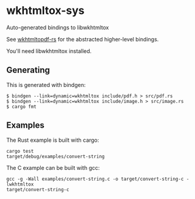 # wkhtmltox-sys

Auto-generated bindings to libwkhtmltox

See [wkhtmltopdf-rs](https://github.com/anowell/wkhtmltopdf-rs) for the abstracted higher-level bindings.

You'll need libwkhtmltox installed.

## Generating

This is generated with bindgen:

```
$ bindgen --link=dynamic=wkhtmltox include/pdf.h > src/pdf.rs
$ bindgen --link=dynamic=wkhtmltox include/image.h > src/image.rs
$ cargo fmt
```

## Examples

The Rust example is built with cargo:

```
cargo test
target/debug/examples/convert-string
```

The C example can be built with gcc:

```
gcc -g -Wall examples/convert-string.c -o target/convert-string-c -lwkhtmltox
target/convert-string-c
```
